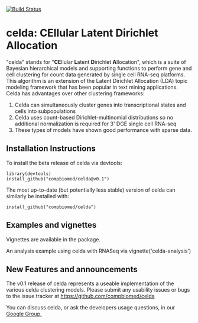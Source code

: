 [![Build Status](https://travis-ci.org/compbiomed/celda.svg?branch=master)](https://travis-ci.org/compbiomed/celda)

# celda: CEllular Latent Dirichlet Allocation

"celda" stands for "**CE**llular **L**atent **D**irichlet **A**llocation", which is a suite of Bayesian hierarchical models and supporting functions to perform gene and cell clustering for count data generated by single cell RNA-seq platforms. This algorithm is an extension of the Latent Dirichlet Allocation (LDA) topic modeling framework that has been popular in text mining applications. Celda has advantages over other clustering frameworks:

1. Celda can simultaneously cluster genes into transcriptional states and cells into subpopulations
2. Celda uses count-based Dirichlet-multinomial distributions so no additional normalization is required for 3' DGE single cell RNA-seq
3. These types of models have shown good performance with sparse data.


## Installation Instructions

To install the beta release of celda via devtools:
```
library(devtools)
install_github("compbiomed/celda@v0.1")
```
The most up-to-date (but potentially less stable) version of celda can similarly be installed with:
```
install_github("compbiomed/celda")
```

## Examples and vignettes

Vignettes are available in the package. 

An analysis example using celda with RNASeq via vignette('celda-analysis')



## New Features and announcements
The v0.1 release of celda represents a useable implementation of the various celda clustering models.
Please submit any usability issues or bugs to the issue tracker at https://github.com/compbiomed/celda

You can discuss celda, or ask the developers usage questions, in our [Google Group.](https://groups.google.com/forum/#!forum/celda-list)

